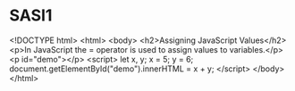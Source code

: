# SASI1
&lt;!DOCTYPE html> &lt;html> &lt;body>  &lt;h2>Assigning JavaScript Values&lt;/h2>  &lt;p>In JavaScript the = operator is used to assign values to variables.&lt;/p>  &lt;p id="demo">&lt;/p>  &lt;script> let x, y; x = 5; y = 6; document.getElementById("demo").innerHTML = x + y; &lt;/script>  &lt;/body> &lt;/html>
